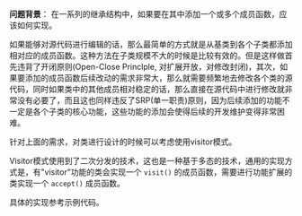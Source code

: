**问题背景**： 在一系列的继承结构中，如果要在其中添加一个或多个成员函数，应该如何实现。

如果能够对源代码进行编辑的话，那么最简单的方式就是从基类到各个子类都添加相对应的成员函数。这种方法在子类规模不大的时候是比较有效的。但是这样做首先违背了开闭原则(Open-Close Princlple, 对扩展开放，对修改封闭)，其次，如果要添加的成员函数后续改动的需求非常大，那么就需要频繁地去修改各个类的源代码，同时如果类中的其他成员相对稳定的话，那么直接在源代码中进行修改就非常没有必要了，而且这也同样违反了SRP(单一职责)原则，因为后续添加的功能不一定是各个子类的核心功能，这些功能的添加会使得后续的开发维护变得非常困难。

针对上面的需求，对类进行设计的时候可以考虑使用visitor模式。

Visitor模式使用到了二次分发的技术，这也是一种基于多态的技术，通用的实现方式是，有"visitor"功能的类会实现一个 `visit()` 的成员函数，需要进行功能扩展的类实现一个 `accept()` 成员函数。

具体的实现参考示例代码。
